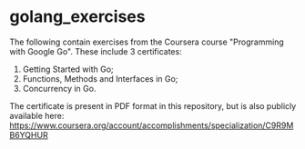 # golang_exercises
The following contain exercises from the Coursera course "Programming with Google Go". These include 3 certificates: 
1) Getting Started with Go; 
2) Functions, Methods and Interfaces in Go; 
3) Concurrency in Go. 

The certificate is present in PDF format in this repository, but is also publicly available here: https://www.coursera.org/account/accomplishments/specialization/C9R9MB6YQHUR
